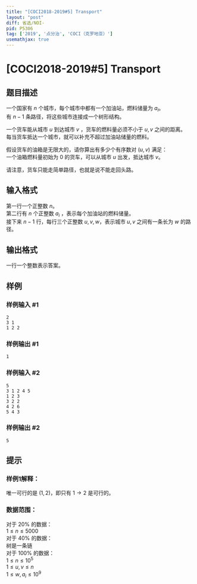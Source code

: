 ```yaml
---
title: "[COCI2018-2019#5] Transport"
layout: "post"
diff: 省选/NOI-
pid: P5306
tag: ['2019', '点分治', 'COCI（克罗地亚）']
usemathjax: true
---
```


# [COCI2018-2019#5] Transport
## 题目描述

 一个国家有 $n$ 个城市，每个城市中都有一个加油站，燃料储量为 $a_i$。  
有 $n-1$ 条路径，将这些城市连接成一个树形结构。  

一个货车能从城市 $u$ 到达城市 $v$ ，货车的燃料量必须不小于 $u,v$ 之间的距离。  
每当货车抵达一个城市，就可以补充不超过加油站储量的燃料。  

假设货车的油箱是无限大的，请你算出有多少个有序数对 $(u,v)$ 满足：  
一个油箱燃料量初始为 $0$ 的货车，可以从城市 $u$ 出发，抵达城市 $v$。

请注意，货车只能走简单路径，也就是说不能走回头路。
## 输入格式

第一行一个正整数 $n$。  
第二行有 $n$ 个正整数 $a_i$ ，表示每个加油站的燃料储量。  
接下来 $n-1$ 行，每行三个正整数 $u,v,w$，表示城市 $u,v$ 之间有一条长为 $w$ 的路径。
## 输出格式

一行一个整数表示答案。
## 样例

### 样例输入 #1
```
2
3 1
1 2 2
```
### 样例输出 #1
```
1
```
### 样例输入 #2
```
5
3 1 2 4 5
1 2 3
3 2 2
4 2 6
5 4 3
```
### 样例输出 #2
```
5
```
## 提示

### 样例1解释：  
唯一可行的是 $(1,2)$，即只有 $1\rightarrow 2$ 是可行的。  

### 数据范围：  
对于 $20\%$ 的数据：  
$1\le n \le 5000$   
对于 $40\%$ 的数据：   
树是一条链    
对于 $100\%$ 的数据：   
$1\le n \le 10^5$      
$1\le u,v \le n$     
$1\le w,a_i \le 10^9$   
